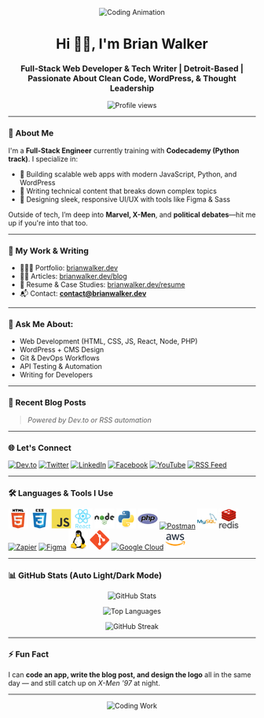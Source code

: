 <!-- HEADER BANNER -->
<p align="center">
  <img src="https://media.giphy.com/media/qgQUggAC3Pfv687qPC/giphy.gif" alt="Coding Animation" width="600"/>
</p>

<h1 align="center">Hi 👋🏽, I'm Brian Walker</h1>
<h3 align="center">Full-Stack Web Developer & Tech Writer | Detroit-Based | Passionate About Clean Code, WordPress, & Thought Leadership</h3>

<p align="center">
  <img src="https://komarev.com/ghpvc/?username=brianwalkerdev&label=Profile%20views&color=0e75b6&style=flat" alt="Profile views"/>
</p>

---

### 💼 About Me

I'm a **Full-Stack Engineer** currently training with **Codecademy (Python track)**. I specialize in:
- 🚀 Building scalable web apps with modern JavaScript, Python, and WordPress
- 🧠 Writing technical content that breaks down complex topics
- 🎨 Designing sleek, responsive UI/UX with tools like Figma & Sass

Outside of tech, I’m deep into **Marvel, X-Men**, and **political debates**—hit me up if you're into that too.

---

### 🔗 My Work & Writing
- 👨🏽‍💻 Portfolio: [brianwalker.dev](https://brianwalker.dev)
- ✍🏽 Articles: [brianwalker.dev/blog](https://brianwalker.dev/blog)
- 📄 Resume & Case Studies: [brianwalker.dev/resume](https://brianwalker.dev/resume)
- 📬 Contact: **[contact@brianwalker.dev](mailto:contact@brianwalker.dev)**

---

### 🧠 Ask Me About:
- Web Development (HTML, CSS, JS, React, Node, PHP)
- WordPress + CMS Design
- Git & DevOps Workflows
- API Testing & Automation
- Writing for Developers

---

### 📝 Recent Blog Posts
<!-- BLOG-POST-LIST:START -->
<!-- BLOG-POST-LIST:END -->
> *Powered by Dev.to or RSS automation*

---

### 🌐 Let's Connect
<p align="left">
  <a href="https://dev.to/brianwalkerdev" target="_blank"><img src="https://raw.githubusercontent.com/rahuldkjain/github-profile-readme-generator/master/src/images/icons/Social/devto.svg" alt="Dev.to" height="30" width="40"/></a>
  <a href="https://twitter.com/brianwalkerdev" target="_blank"><img src="https://raw.githubusercontent.com/rahuldkjain/github-profile-readme-generator/master/src/images/icons/Social/twitter.svg" alt="Twitter" height="30" width="40"/></a>
  <a href="https://linkedin.com/in/brianwalkerdev" target="_blank"><img src="https://raw.githubusercontent.com/rahuldkjain/github-profile-readme-generator/master/src/images/icons/Social/linked-in-alt.svg" alt="LinkedIn" height="30" width="40"/></a>
  <a href="https://fb.com/bwalkerdev" target="_blank"><img src="https://raw.githubusercontent.com/rahuldkjain/github-profile-readme-generator/master/src/images/icons/Social/facebook.svg" alt="Facebook" height="30" width="40"/></a>
  <a href="https://www.youtube.com/c/@brianwalkerdev" target="_blank"><img src="https://raw.githubusercontent.com/rahuldkjain/github-profile-readme-generator/master/src/images/icons/Social/youtube.svg" alt="YouTube" height="30" width="40"/></a>
  <a href="https://brianwalker.dev/rss.xml" target="_blank"><img src="https://raw.githubusercontent.com/rahuldkjain/github-profile-readme-generator/master/src/images/icons/Social/rss.svg" alt="RSS Feed" height="30" width="40"/></a>
</p>

---

### 🛠️ Languages & Tools I Use
<p align="left">
  <a href="https://www.w3.org/html/" target="_blank" rel="noopener noreferrer"><img src="https://raw.githubusercontent.com/devicons/devicon/master/icons/html5/html5-original-wordmark.svg" alt="HTML5" width="40" height="40"/></a>
  <a href="https://www.w3schools.com/css/" target="_blank" rel="noopener noreferrer"><img src="https://raw.githubusercontent.com/devicons/devicon/master/icons/css3/css3-original-wordmark.svg" alt="CSS3" width="40" height="40"/></a>
  <a href="https://developer.mozilla.org/en-US/docs/Web/JavaScript" target="_blank" rel="noopener noreferrer"><img src="https://raw.githubusercontent.com/devicons/devicon/master/icons/javascript/javascript-original.svg" alt="JavaScript" width="40" height="40"/></a>
  <a href="https://reactjs.org/" target="_blank" rel="noopener noreferrer"><img src="https://raw.githubusercontent.com/devicons/devicon/master/icons/react/react-original-wordmark.svg" alt="React" width="40" height="40"/></a>
  <a href="https://nodejs.org" target="_blank" rel="noopener noreferrer"><img src="https://raw.githubusercontent.com/devicons/devicon/master/icons/nodejs/nodejs-original-wordmark.svg" alt="Node.js" width="40" height="40"/></a>
  <a href="https://www.python.org" target="_blank" rel="noopener noreferrer"><img src="https://raw.githubusercontent.com/devicons/devicon/master/icons/python/python-original.svg" alt="Python" width="40" height="40"/></a>
  <a href="https://www.php.net" target="_blank" rel="noopener noreferrer"><img src="https://raw.githubusercontent.com/devicons/devicon/master/icons/php/php-original.svg" alt="PHP" width="40" height="40"/></a>
  <a href="https://postman.com" target="_blank" rel="noopener noreferrer"><img src="https://www.vectorlogo.zone/logos/getpostman/getpostman-icon.svg" alt="Postman" width="40" height="40"/></a>
  <a href="https://www.mysql.com/" target="_blank" rel="noopener noreferrer"><img src="https://raw.githubusercontent.com/devicons/devicon/master/icons/mysql/mysql-original-wordmark.svg" alt="MySQL" width="40" height="40"/></a>
  <a href="https://redis.io" target="_blank" rel="noopener noreferrer"><img src="https://raw.githubusercontent.com/devicons/devicon/master/icons/redis/redis-original-wordmark.svg" alt="Redis" width="40" height="40"/></a>
  <a href="https://zapier.com" target="_blank" rel="noopener noreferrer"><img src="https://www.vectorlogo.zone/logos/zapier/zapier-icon.svg" alt="Zapier" width="40" height="40"/></a>
  <a href="https://www.figma.com/" target="_blank" rel="noopener noreferrer"><img src="https://www.vectorlogo.zone/logos/figma/figma-icon.svg" alt="Figma" width="40" height="40"/></a>
  <a href="https://www.linux.org/" target="_blank" rel="noopener noreferrer"><img src="https://raw.githubusercontent.com/devicons/devicon/master/icons/linux/linux-original.svg" alt="Linux" width="40" height="40"/></a>
  <a href="https://git-scm.com/" target="_blank" rel="noopener noreferrer"><img src="https://raw.githubusercontent.com/devicons/devicon/master/icons/git/git-original.svg" alt="Git" width="40" height="40"/></a>
  <a href="https://cloud.google.com" target="_blank" rel="noopener noreferrer"><img src="https://www.vectorlogo.zone/logos/google_cloud/google_cloud-icon.svg" alt="Google Cloud" width="40" height="40"/></a>
  <a href="https://aws.amazon.com" target="_blank" rel="noopener noreferrer"><img src="https://raw.githubusercontent.com/devicons/devicon/master/icons/amazonwebservices/amazonwebservices-original-wordmark.svg" alt="AWS" width="40" height="40"/></a>
</p>

---

### 📊 GitHub Stats (Auto Light/Dark Mode)
<p align="center">
  <picture>
    <source srcset="https://github-readme-stats.vercel.app/api?username=brianwalkerdev&show_icons=true&theme=dark" media="(prefers-color-scheme: dark)" />
    <source srcset="https://github-readme-stats.vercel.app/api?username=brianwalkerdev&show_icons=true&theme=default" media="(prefers-color-scheme: light)" />
    <img src="https://github-readme-stats.vercel.app/api?username=brianwalkerdev&show_icons=true&theme=default" alt="GitHub Stats" />
  </picture>
</p>

<p align="center">
  <picture>
    <source srcset="https://github-readme-stats.vercel.app/api/top-langs/?username=brianwalkerdev&layout=compact&langs_count=10&theme=dark" media="(prefers-color-scheme: dark)" />
    <source srcset="https://github-readme-stats.vercel.app/api/top-langs/?username=brianwalkerdev&layout=compact&langs_count=10&theme=default" media="(prefers-color-scheme: light)" />
    <img src="https://github-readme-stats.vercel.app/api/top-langs/?username=brianwalkerdev&layout=compact&langs_count=10&theme=default" alt="Top Languages" />
  </picture>
</p>

<p align="center">
  <picture>
    <source srcset="https://streak-stats.demolab.com?user=brianwalkerdev&theme=dark" media="(prefers-color-scheme: dark)" />
    <source srcset="https://streak-stats.demolab.com?user=brianwalkerdev&theme=default" media="(prefers-color-scheme: light)" />
    <img src="https://streak-stats.demolab.com?user=brianwalkerdev&theme=default" alt="GitHub Streak" />
  </picture>
</p>

---

### ⚡ Fun Fact
I can **code an app, write the blog post, and design the logo** all in the same day — and still catch up on *X-Men '97* at night.

---

<!-- FOOTER ANIMATION -->
<p align="center">
  <img src="https://media.giphy.com/media/13HgwGsXF0aiGY/giphy.gif" alt="Coding Work" width="500"/>
</p>
